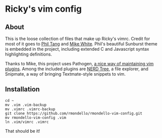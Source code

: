 # Ricky's vim config

## About

This is the loose collection of files that make up Ricky's vimrc. Credit for most of it goes to [Phil Tang](http://tangphillip.com/) and [Mike White](http://mwhite.info/). Phil's beautiful Sunburst theme is embedded in the project, including extended C and Javascript syntax highlighting definitions.

Thanks to Mike, this project uses Pathogen, [a nice way of maintaining vim plugins](http://tammersaleh.com/posts/the-modern-vim-config-with-pathogen). Among the included plugins are [NERD Tree](http://www.vim.org/scripts/script.php?script_id=1658), a file explorer, and Snipmate, a way of bringing Textmate-style snippets to vim.

## Installation

	cd ~
	mv .vim .vim-backup
	mv .vimrc .vimrc-backup
	git clone https://github.com/rmondello/rmondello-vim-config.git
	mv rmondello-vim-config .vim
	ln .vim/vimrc .vimrc

That should be it!
